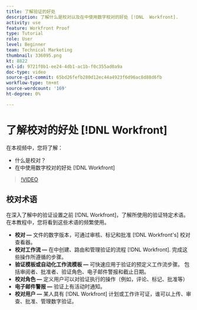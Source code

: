 ```yaml
---
title: 了解验证的好处
description: 了解什么是校对以及在中使用数字校对的好处 [!DNL  Workfront].
activity: use
feature: Workfront Proof
type: Tutorial
role: User
level: Beginner
team: Technical Marketing
thumbnail: 336095.png
kt: 8822
exl-id: 9721f0b1-ee24-4db1-ac1b-f0c355ad0a9a
doc-type: video
source-git-commit: 65bd26fefb280d12ec44a4923f6d96ac8d88d6fb
workflow-type: tm+mt
source-wordcount: '169'
ht-degree: 0%

---
```


# 了解校对的好处 [!DNL Workfront]

在本视频中，您将了解：

* 什么是校对？
* 在中使用数字校对的好处 [!DNL Workfront]

>[!VIDEO](https://video.tv.adobe.com/v/336095/?quality=12&learn=on)

## 校对术语

在深入了解中的验证设置之前 [!DNL  Workfront]，了解所使用的验证特定术语。 在本教程中，您将看到这些术语的频繁使用。

* **校对 —** 文件的数字版本，可通过审核、标记和批准 [!DNL Workfront's] 校对查看器。
* **校对工作流 —** 在中创建、路由和管理验证的流程 [!DNL Workfront]. 完成这些操作所遵循的步骤。
* **验证模板或自动化工作流模板 —** 可快速应用于验证的预定义工作流步骤。 包括审阅者、批准者、验证角色、电子邮件警报和截止日期。
* **校对角色 —** 定义用户可以对验证执行的操作（例如，评论、标记、批准等）
* **电子邮件警报 —** 验证上有活动时通知。
* **校对用户 —** 某人具有 [!DNL Workfront] 计划或工作许可证，谁可以上传、审查、批准、管理数字验证。

